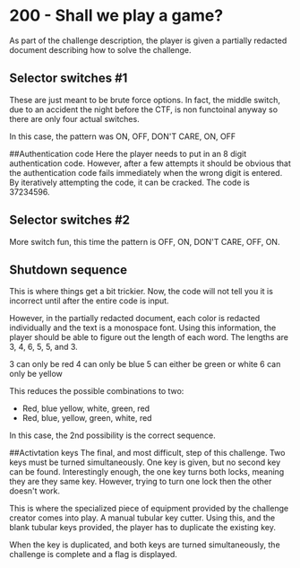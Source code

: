 # 200 - Shall we play a game?

As part of the challenge description, the player is given a partially redacted document describing how to solve the challenge.

## Selector switches #1
These are just meant to be brute force options. In fact, the middle switch, due to an accident the night before the CTF, is non functoinal anyway so there are only four actual switches.

In this case, the pattern was ON, OFF, DON'T CARE, ON, OFF

##Authentication code
Here the player needs to put in an 8 digit authentication code. However, after a few attempts it should be obvious that the authentication code fails immediately when the wrong digit is entered. By iteratively attempting the code, it can be cracked. The code is 37234596.

## Selector switches #2
More switch fun, this time the pattern is OFF, ON, DON'T CARE, OFF, ON.

## Shutdown sequence
This is where things get a bit trickier. Now, the code will not tell you it is incorrect until after the entire code is input. 

However, in the partially redacted document, each color is redacted individually and the text is a monospace font. Using this information, the player should be able to figure out the length of each word. The lengths are 3, 4, 6, 5, 5, and 3. 

3 can only be red
4 can only be blue
5 can either be green or white
6 can only be yellow

This reduces the possible combinations to two:
- Red, blue yellow, white, green, red
- Red, blue, yellow, green, white, red

In this case, the 2nd possibility is the correct sequence.

##Activtation keys
The final, and most difficult, step of this challenge. Two keys must be turned simultaneously. One key is given, but no second key can be found. Interestingly enough, the one key turns both locks, meaning they are they same key. However, trying to turn one lock then the other doesn't work.

This is where the specialized piece of equipment provided by the challenge creator comes into play. A manual tubular key cutter. Using this, and the blank tubular keys provided, the player has to duplicate the existing key. 

When the key is duplicated, and both keys are turned simultaneously, the challenge is complete and a flag is displayed.